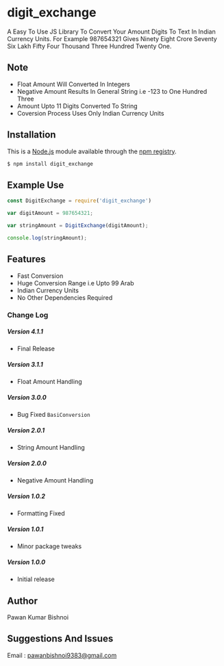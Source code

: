 # digit_exchange
A Easy To Use JS Library To Convert Your Amount Digits To Text In Indian Currency Units. For Example 987654321 Gives Ninety Eight Crore Seventy Six Lakh Fifty Four Thousand Three Hundred Twenty One.

## Note
- Float Amount Will Converted In Integers
- Negative Amount Results In General String i.e -123 to One Hundred Three
- Amount Upto 11 Digits Converted To String
- Coversion Process Uses Only Indian Currency Units

## Installation

This is a [Node.js](https://nodejs.org/en/) module available through the
[npm registry](https://www.npmjs.com/).
```bash
$ npm install digit_exchange
```

## Example Use

```js
const DigitExchange = require('digit_exchange')

var digitAmount = 987654321;

var stringAmount = DigitExchange(digitAmount);

console.log(stringAmount);
```
## Features

  * Fast Conversion
  * Huge Conversion Range i.e Upto 99 Arab
  * Indian Currency Units
  * No Other Dependencies Required

### Change Log

##### Version 4.1.1 
- Final Release

##### Version 3.1.1
- Float Amount Handling

##### Version 3.0.0
- Bug Fixed `BasiConversion`

##### Version 2.0.1
- String Amount Handling

##### Version 2.0.0
- Negative Amount Handling

##### Version 1.0.2
- Formatting Fixed  

##### Version 1.0.1
- Minor package tweaks

##### Version 1.0.0
- Initial release

## Author 
Pawan Kumar Bishnoi

## Suggestions And Issues
Email : pawanbishnoi9383@gmail.com

